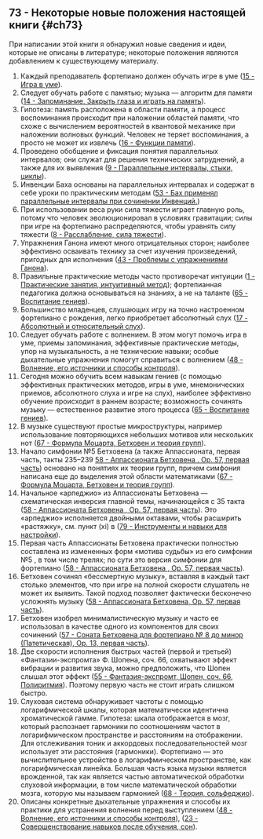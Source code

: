 ## 73 - Некоторые новые положения настоящей книги {#ch73}

При написании этой книги я обнаружил новые сведения и идеи, которые не описаны в литературе; некоторые положения являются добавлением к существующему материалу.

1. Каждый преподаватель фортепиано должен обучать игре в уме ([15 - Игра в уме](#ch15)).
2. Следует обучать работе с памятью; музыка — алгоритм для памяти ([14 - Запоминание, Закрыть глаза и играть на память](#ch14)).
3. Гипотеза: память расположена в области памяти, а процесс воспоминания происходит при наложении областей памяти, что схоже с вычислением вероятностей в квантовой механике при наложении волновых функций. Человек не теряет воспоминания, а просто не может их извлечь ([16 - Функции памяти](#ch16)).
4. Проведено обобщение и фиксация понятия параллельных интервалов; они служат для решения технических затруднений, а также для их выявления ([9 - Параллельные интервалы, стыки, циклы](#ch09)).
5. Инвенции Баха основаны на параллельных интервалах и содержат в себе уроки по практическим методам ([53 - Бах применял параллельные интервалы при сочинении Инвенций.](#ch53))
6. При использовании веса руки сила тяжести играет главную роль, потому что человек эволюционировал в условиях гравитации; силы при игре на фортепиано распределяются, чтобы уравнять силу тяжести ([8 - Расслабление, сила тяжести](#ch08)).
7. Упражнения Ганона имеют много отрицательных сторон; наиболее эффективно осваивать технику за счет изучения произведений, пригодных для исполнения ([43 - Проблемы с упражнениями Ганона](#ch43)).
8. Правильные практические методы часто противоречат интуиции ([1 - Практические занятия, интуитивный метод](#ch01)); фортепианная педагогика должна основываться на знаниях, а не на таланте ([65 - Воспитание гениев](#ch65)).
9. Большинство  младенцев, слушающих игру на точно настроенном фортепиано с рождения, легко приобретает абсолютный слух ([17 - Абсолютный и относительный слух](#ch17)).
10. Следует обучать работе с волнением. В этом могут помочь игра в уме, приемы запоминания, эффективные практические методы, упор на музыкальность, а не технические навыки; особые дыхательные упражнения помогут справиться с волнением ([48 - Волнение, его источники и способы контроля](#ch48)).
11. Сегодня можно обучить всем навыкам гениев (с помощью эффективных практических методов, игры в уме, мнемонических приемов, абсолютного слуха и игре на слух), наиболее эффективно обучение происходит в раннем возрасте; возможность сочинять музыку — естественное развитие этого процесса ([65 - Воспитание гениев](#ch65)).
12. В музыке существуют простые микроструктуры, например использование повторяющихся небольших мотивов или нескольких нот ([67 - Формула Моцарта, Бетховен и теория групп](#ch67)).
13. Начало симфонии №5 Бетховена (а также Аппассионата, первая часть, такты 235–239 [58 - Аппассионата Бетховена . Op. 57, первая часть](#ch58)) основано на понятиях их теории групп, причем симфония написана еще до выделения этой области математиками ([67 - Формула Моцарта, Бетховен и теория групп](#ch67)).
14. Начальное «арпеджио» из Аппассионаты Бетховена — схематическая инверсия главной темы, начинающейся с 35 такта ([58 - Аппассионата Бетховена , Op. 57, первая часть](#ch58)). Это «арпеджио» исполняется двойными октавами, чтобы расширить «растяжку», см. пункт (xi) в ([79 - Инструменты и навыки для настройки](#ch79)).
15. Первая часть Аппассионаты Бетховена практически полностью составлена из измененных форм «мотива судьбы» из его симфонии №5 , в том числе трелях; по сути это версия симфонии для фортепиано ([58 - Аппассионата Бетховена , Op. 57, первая часть](#ch58)).
16. Бетховен сочинял «бессмертную музыку», вставляя в каждый такт столько элементов, что при игре на полной скорости слушатель не может их выявить. Такой подход позволяет фактически бесконечно усложнять музыку ([58 - Аппассионата Бетховена, Op. 57, первая часть](#ch58)).
17. Бетховен изобрел минималистическую музыку и часто ее использовал в качестве одного из компонентов для своих сочинений ([57 - Соната Бетховена для фортепиано № 8 до минор (Патетическая), Op. 13, первая часть](#ch57)).
18. Две скорости исполнения быстрых частей (первой и третьей) «Фантазии-экспромта» Ф. Шопена, соч. 66, охватывают эффект вибрации и развития звука, можно предположить, что Шопен слышал этот эффект ([55 - Фантазия-экспромт, Шопен, соч. 66, Полиритмия](#ch55)). Поэтому первую часть не стоит играть слишком быстро.
19. Слуховая система обнаруживает частоты с помощью логарифмической шкалы, которая математически идентична хроматической гамме. Гипотеза: шкала отображается в мозг, который распознает гармоники по соотношениям частот в логарифмическом пространстве и расстояниям на отображении. Для отслеживания тоник и аккордовых последовательностей мозг использует эти расстояния (гармоники). Фортепиано — это вычислительное устройство в логарифмическом пространстве, как логарифмическая линейка. Большая часть языка музыки является врожденной, так как является частью автоматической обработки слуховой информации, в том числе математической обработки мозга, которую мы называем гармонией ([68 - Теория, сольфеджио](#ch68)).
20. Описаны конкретные дыхательные упражнения и способы их практики для устранения волнения перед выступлением ([48 - Волнение, его источники и способы контроля](#ch48)), ([23 - Совершенствование навыков после обучения, сон](#ch23)).

